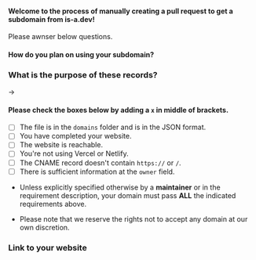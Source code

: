 #### Welcome to the process of manually creating a pull request to get a subdomain from is-a.dev!
Please awnser below questions.

#### How do you plan on using your subdomain?

### What is the purpose of these records?
→

#### Please check the boxes below by adding a `x` in middle of brackets.
- [ ] The file is in the `domains` folder and is in the JSON format.
- [ ] You have completed your website. <!-- This is not required if the domain you're registering is for emails. -->
- [ ] The website is reachable.  <!-- This is not required if the domain you're registering is for emails. -->
- [ ] You're not using Vercel or Netlify.  <!-- This is not required if you're using an URL record. -->
- [ ] The CNAME record doesn't contain `https://` or `/`.  <!-- This is not required if you are not using a CNAME record. -->
- [ ] There is sufficient information at the `owner` field.  <!-- You need to have your email presented at `email` field. If you don't want to provide your email for any reason, you can specify another social platform (e.g. Discord or Twitter) so we can contact you. -->

* Unless explicitly specified otherwise by a **maintainer** or in the requirement description, your domain must pass **ALL** the indicated requirements above.

* Please note that we reserve the rights not to accept any domain at our own discretion.

### Link to your website
